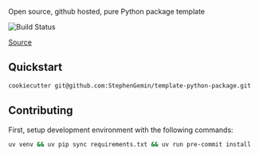  Open source, github hosted, pure Python package template


![Build Status](https://github.com/StephenGemin/template-python-package/workflows/Build/badge.svg)

[Source](https://github.com/StephenGemin/template-python-package)


## Quickstart

```bash
cookiecutter git@github.com:StephenGemin/template-python-package.git
```

## Contributing
First, setup development environment with the following commands:
```bash
uv venv && uv pip sync requirements.txt && uv run pre-commit install
```
